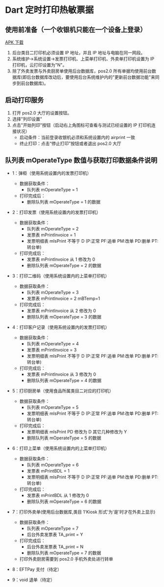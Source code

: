 # Dart 定时打印热敏票据

## 使用前准备（一个收银机只能在一个设备上登录）

[APK 下载](http://www.pericles.net/ftp1/APK/Task0925.apk)

1. 后台类目二打印机必须设置 IP 地址，并且 IP 地址与电脑在同一网段。
2. 系统维护->系统设置->发票打印机、上菜单打印机、外卖单打印机设置为 IP 打印机，云打印设置为"N"。
3. 除了外卖发票与外卖厨房单使用后台数据库，pos2.0 所有单据均使用前台数据库(即后台数据库改动后，要使用后台系统维护内的"更新前台数据功能"来同步到前台数据库)。

## 启动打印服务

1. 打开 pos2.0 大厅的设置按钮。
2. 选择"列印设置"
3. 点击"开始列印"按钮（启动右上角图标可查看与测试已经设置的 IP 打印机连接状况）
   - 启动条件：当前登录收银机必须和系统设置内的 airprint 一致
   - 终止打印：点击“停止打印”按钮或者退出 pos2.0 大厅

## 队列表 mOperateType 数值与获取打印数据条件说明

- 1：弹柜（使用系统设置内的发票打印机）

  - 数据获取条件：
    - 队列表 mOperateType = 1
  - 打印完成后：
    - 删除队列表 mOperateType = 1 的数据

- 2：打印发票（使用系统设置内的发票打印机）

  - 数据获取条件：
    - 队列表 mOperateType = 2
    - 发票表 mPrintInvoice = 1
    - 发票明细表 mIsPrint 不等于 D (P:正常 PF:追单 PM:改单 PD:删单 PT:转台单)
  - 打印完成后：
    - 发票表 mPrintInvoice 从 1 修改为 0
    - 删除队列表 mOperateType = 2 的数据

- 3：打印二维码（使用系统设置内的上菜单打印机）

  - 数据获取条件：
    - 队列表 mOperateType = 3
    - 发票表 mPrintInvoice = 2 mBTemp=1
  - 打印完成后：
    - 发票表 mPrintInvoice 从 2 修改为 0
    - 删除队列表 mOperateType = 3 的数据

- 4：打印客户记录（使用系统设置内的发票打印机）

  - 数据获取条件：
    - 队列表 mOperateType = 4
    - 发票表 mPrintInvoice = 3
    - 发票明细表 mIsPrint 不等于 D (P:正常 PF:追单 PM:改单 PD:删单 PT:转台单)
  - 打印完成后：
    - 发票表 mPrintInvoice 从 3 修改为 0
    - 删除队列表 mOperateType = 4 的数据

- 5：打印厨房单（使用食品所属类目二对应的打印机）
  - 数据获取条件：
    - 队列表 mOperateType = 5
    - 发票明细表 mIsPrint 不等于 D (P:正常 PF:追单 PM:改单 PD:删单 PT:转台单)
  - 打印完成后：
    - 发票明细表 mIsPrint PD 修改为 D 其它几种修改为 Y
    - 删除队列表 mOperateType = 5 的数据
- 6：打印上菜单（使用系统设置内的上菜单打印机）
  - 数据获取条件：
    - 队列表 mOperateType = 6
    - 发票表 mPrintBDL = 1
    - 发票明细表 mIsPrint 不等于 D (P:正常 PF:追单 PM:改单 PD:删单 PT:转台单)
  - 打印完成后：
    - 发票表 mPrintBDL 从 1 修改为 0
    - 删除队列表 mOperateType = 6 的数据
- 7：打印外卖单(使用后台数据库,类目 1'Kiosk 形式'为'是'时才在外卖上显示)
  - 数据获取条件：
    - 队列表 mOperateType = 7
    - 后台外卖发票表 TA_print = Y
  - 打印完成后：
    - 后台外卖发票表 TA_print = N
    - 删除队列表 mOperateType = 7 的数据
  - 打印外卖厨房需要到 pos2.0 手机外卖处进行转单
- 8：EFTPay 支付（待定）
- 9：void 退单（待定）

